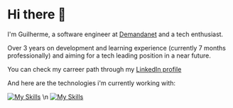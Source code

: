 # Hi there 👋
I'm Guilherme, a software engineer at <a href="https://www.demandanet.com/">Demandanet</a> and a tech enthusiast.

Over 3 years on development and learning experience (currently 7 months professionally) and aiming for a tech leading position in a near future.

You can check my carreer path through my <a href="https://www.linkedin.com/in/guilherme-saud/">LinkedIn profile</a>

And here are the technologies i'm currently working with:

[![My Skills](https://skillicons.dev/icons?i=php,js,html,css,bootstrap)](https://skillicons.dev) \n
[![My Skills](https://skillicons.dev/icons?i=mysql,aws,docker)](https://skillicons.dev)
